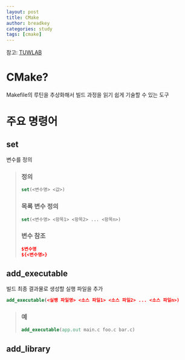 ```yaml
---
layout: post
title: CMake
author: breadkey
categories: study
tags: [cmake]
---
```

참고: [TUWLAB](https://www.tuwlab.com/ece/27234)
# CMake?
Makefile의 루틴을 추상화해서 빌드 과정을 읽기 쉽게 기술할 수 있는 도구

# 주요 명령어
## set
변수를 정의  
> ### 정의
> ```cmake
> set(<변수명> <값>)
> ```
> ### 목록 변수 정의
> ```cmake
> set(<변수명> <항목1> <항목2> ... <항목n>)
> ```
> ### 변수 참조
> ```cmake
> $변수명
> ${<변수명>}
> ```
## add_executable
빌드 최종 결과물로 생성할 실행 파일을 추가
```cmake
add_executable(<실팽 파일명> <소스 파일1> <소스 파일2> ... <소스 파일n>)
```
> ### 예
> ```cmake
> add_executable(app.out main.c foo.c bar.c)
> ```
## add_library
